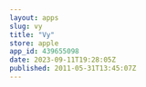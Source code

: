 ```yaml
---
layout: apps
slug: vy
title: "Vy"
store: apple
app_id: 439655098
date: 2023-09-11T19:28:05Z
published: 2011-05-31T13:45:07Z
---
```

